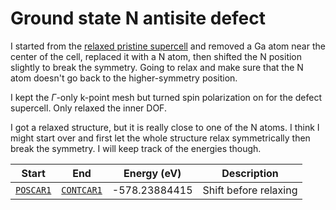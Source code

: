# Ground state N antisite defect

I started from the [relaxed pristine supercell](../pristine/) and removed a Ga atom near the center of the cell, replaced it with a N atom, then shifted the N position slightly to break the symmetry. Going to relax and make sure that the N atom doesn't go back to the higher-symmetry position. 

I kept the $\Gamma$-only k-point mesh but turned spin polarization on for the defect supercell. Only relaxed the inner DOF.

I got a relaxed structure, but it is really close to one of the N atoms. I think I might start over and first let the whole structure relax symmetrically then break the symmetry. I will keep track of the energies though. 

| Start | End | Energy (eV) | Description |
|-------|-----|-------------|-------------|
| [`POSCAR1`](./POSCAR1) | [`CONTCAR1`](./CONTCAR1) | -578.23884415 | Shift before relaxing |